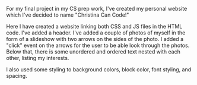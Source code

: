 For my final project in my CS prep work, I've created my personal website which I've decided to name "Christina Can Code!"

Here I have created a website linking both CSS and JS files in the HTML code. I've added a header. I've added a couple of photos of myself in the form of a slideshow with two arrows on the sides of the photo. I added a "click" event on the arrows for the user to be able look through the photos. Below that, there is some unordered and ordered text nested with each other, listing my interests. 

I also used some styling to background colors, block color, font styling, and spacing.